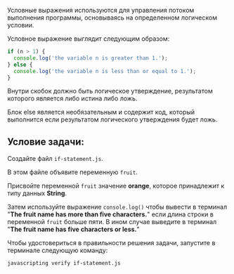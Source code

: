 Условные выражения используются для управления потоком выполнения программы, основываясь на определенном логическом условии.

Условное выражение выглядит следующим образом:

```js
if (n > 1) {
  console.log('the variable n is greater than 1.');
} else {
  console.log('the variable n is less than or equal to 1.');
}
```

Внутри скобок должно быть логическое утверждение, результатом которого является либо истина либо ложь.

Блок else является необязательным и содержит код, который выполнится если результатом логического утверждения будет ложь.

## Условие задачи:

Создайте файл `if-statement.js`.

В этом файле объявите переменную `fruit`.

Присвойте переменной `fruit` значение **orange**, которое принадлежит к типу данных **String**.

Затем используйте выражение `console.log()` чтобы вывести в терминал "**The fruit name has more than five characters.**" если длина строки в переменной `fruit` больше пяти.
В ином случае выведите в терминал "**The fruit name has five characters or less.**"

Чтобы удостовериться в правильности решения задачи, запустите в терминале следующую команду:

```bash
javascripting verify if-statement.js
```